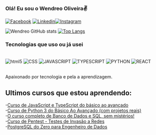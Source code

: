 ### Olá! Eu sou o Wendreo Oliveira✌️

[![Facebook](https://img.shields.io/badge/Facebook-1877F2?style=for-the-badge&logo=facebook&logoColor=white)](https://www.facebook.com/wendreo.oliveira/)
[![Linkedin](https://img.shields.io/badge/LinkedIn-0077B5?style=for-the-badge&logo=linkedin&logoColor=white)](www.linkedin.com/in/wendreo-oliveira-840927198)[![Instagram](https://img.shields.io/badge/Instagram-E4405F?style=for-the-badge&logo=instagram&logoColor=white)](https://www.instagram.com/wendreooliveira/)

![Wendreo GitHub stats](https://github-readme-stats.vercel.app/api?username=WendreoOliveira&show_icons=true&theme=dracula)
[![Top Langs](https://github-readme-stats.vercel.app/api/top-langs/?username=WendreoOliveira)](https://github.com/anuraghazra/github-readme-stats)

### Tecnologias que uso ou já usei

<div style="display: inline_block"><br/>
<img aLign="center" alt="html5" src="https://img.shields.io/badge/HTML5-E34F26?style=for-the-badge&logo=html5&logoColor=white" />
<img aLign="center" alt="CSS" src="https://img.shields.io/badge/CSS-239120?&style=for-the-badge&logo=css3&logoColor=white" />
<img aLign="center" alt="JAVASCRIPT" src="https://img.shields.io/badge/JavaScript-F7DF1E?style=for-the-badge&logo=javascript&logoColor=black" />
<img aLign="center" alt="TYPESCRIPT" src="https://img.shields.io/badge/TypeScript-007ACC?style=for-the-badge&logo=typescript&logoColor=white" />
<img aLign="center" alt="PYTHON" src="https://img.shields.io/badge/Python-3776AB?style=for-the-badge&logo=python&logoColor=white" />
<img aLign="center" alt="REACT" src="https://img.shields.io/badge/React-20232A?style=for-the-badge&logo=react&logoColor=61DAFB" />
</div><br/>

Apaixonado por tecnologia e pela a aprendizagem.

## Ultimos cursos que estou aprendendo:
-[Curso de JavaScript e TypeScript do básico ao avançado](https://www.udemy.com/course/curso-de-javascript-moderno-do-basico-ao-avancado/)<br/>
-[Curso de Python 3 do Básico Ao Avançado (com projetos reais)](https://www.udemy.com/course/python-3-do-zero-ao-avancado/)<br/>
-[O curso completo de Banco de Dados e SQL, sem mistérios!](https://www.udemy.com/course/bancos-de-dados-relacionais-basico-avancado/)<br/>
-[Curso de Pentest - Testes de Invasão a Redes](https://www.udemy.com/course/curso-de-pentest-testes-de-invasao-a-redes/)<br/>
-[PostgreSQL do Zero para Engenheiro de Dados](https://www.udemy.com/course/postgresql-do-zero-para-engenheiro-de-dados/)<br/>
